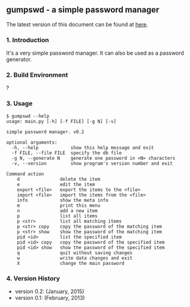 ## gumpswd - a simple password manager ##

The latest version of this document can be found at [here](https://github.com/cctags/gumpswd/blob/master/README.md).

### 1. Introduction ###

It's a very simple password manager. It can also be used as a password generator.

### 2. Build Environment ###

?

### 3. Usage ###

```
$ gumpswd --help
usage: main.py [-h] [-f FILE] [-g N] [-v]

simple password manager. v0.2

optional arguments:
  -h, --help            show this help message and exit
  -f FILE, --file FILE  specify the db file
  -g N, --generate N    generate one password in <N> characters
  -v, --version         show program's version number and exit

Command action
    d               delete the item
    e               edit the item
    export <file>   export the items to the <file>
    import <file>   import the items from the <file>
    info            show the meta info
    m               print this menu
    n               add a new item
    p               list all items
    p <str>         list all matching items
    p <str> copy    copy the password of the matching item
    p <str> show    show the password of the matching item
    pid <id>        list the specified item
    pid <id> copy   copy the password of the specified item
    pid <id> show   show the password of the specified item
    q               quit without saving changes
    w               write data changes and exit
    X               change the main password
```

### 4. Version History ###

* version 0.2: (January, 2015)
* version 0.1: (February, 2013)
